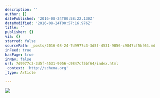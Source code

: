 ```yaml
---
description: ''
author: []
datePublished: '2016-08-24T00:58:22.130Z'
dateModified: '2016-08-24T00:57:16.976Z'
title: ''
publisher: {}
via: {}
starred: false
sourcePath: _posts/2016-08-24-7d9977c3-3d5f-4531-9056-c9847cf5bf64.md
inFeed: true
hasPage: true
inNav: false
url: 7d9977c3-3d5f-4531-9056-c9847cf5bf64/index.html
_context: 'http://schema.org'
_type: Article

---
```

![](https://the-grid-user-content.s3-us-west-2.amazonaws.com/b59f0a47-9e60-457c-bb6a-82fb5e6f2fc9.jpg)